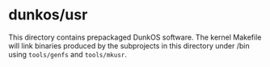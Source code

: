 # dunkos/usr

This directory contains prepackaged DunkOS software. The kernel Makefile will
link binaries produced by the subprojects in this directory under /bin using 
`tools/genfs` and `tools/mkusr`. 